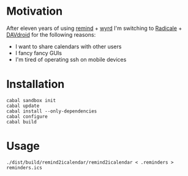 # Motivation

After eleven years of using [remind](https://www.roaringpenguin.com/products/remind) + [wyrd](http://pessimization.com/software/wyrd/) I'm switching to [Radicale](http://radicale.org/) + [DAVdroid](https://davdroid.bitfire.at/what-is-davdroid) for the following reasons:

* I want to share calendars with other users
* I fancy fancy GUIs
* I'm tired of operating ssh on mobile devices

# Installation

```shell
cabal sandbox init
cabal update
cabal install --only-dependencies
cabal configure
cabal build
```

# Usage

```shell
./dist/build/remind2icalendar/remind2icalendar < .reminders > reminders.ics
```
